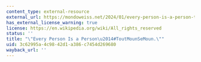 ```yaml
---
content_type: external-resource
external_url: https://mondoweiss.net/2024/01/every-person-is-a-person-toutmounsemoun/
has_external_license_warning: true
license: https://en.wikipedia.org/wiki/All_rights_reserved
status: ''
title: "\"Every Person Is a Person\u2014#ToutMounSeMoun.\""
uid: 3c62995a-4c98-42d1-a386-c7454d269680
wayback_url: ''
---
```

